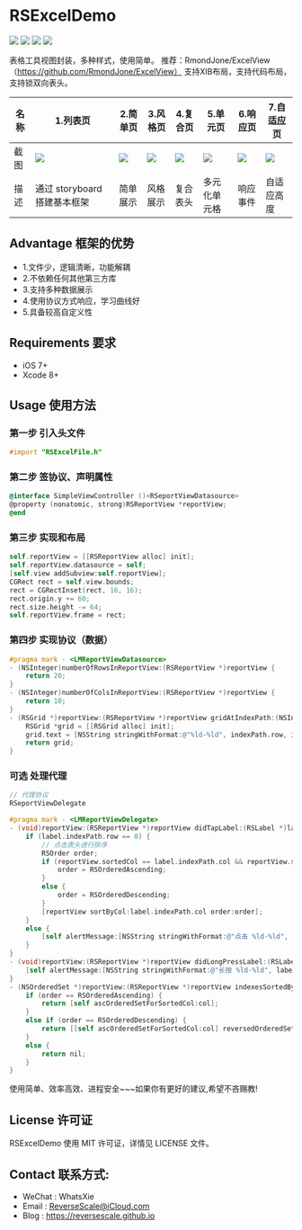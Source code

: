 # RSExcelDemo

![](https://img.shields.io/badge/platform-iOS-red.svg) ![](https://img.shields.io/badge/language-Objective--C-orange.svg) ![](https://img.shields.io/badge/download-2.7MB-brightgreen.svg
) ![](https://img.shields.io/badge/license-MIT%20License-brightgreen.svg) 

表格工具视图封装，多种样式，使用简单。
推荐：RmondJone/ExcelView（https://github.com/RmondJone/ExcelView）
支持XIB布局，支持代码布局，支持锁双向表头。

| 名称 |1.列表页 |2.简单页 |3.风格页 | 4.复合页 | 5.单元页 | 6.响应页 | 7.自适应页 |
| ------------- | ------------- | ------------- | ------------- | ------------- | ------------- | ------------- | ------------- |
| 截图 | ![](http://og1yl0w9z.bkt.clouddn.com/17-7-21/50968283.jpg) | ![](http://og1yl0w9z.bkt.clouddn.com/17-7-21/67391545.jpg) | ![](http://og1yl0w9z.bkt.clouddn.com/17-7-21/36860931.jpg) | ![](http://og1yl0w9z.bkt.clouddn.com/17-7-21/56984525.jpg) | ![](http://og1yl0w9z.bkt.clouddn.com/17-7-21/16416833.jpg) | ![](http://og1yl0w9z.bkt.clouddn.com/17-7-21/53621226.jpg) | ![](http://og1yl0w9z.bkt.clouddn.com/17-7-21/3844082.jpg) |
| 描述 | 通过 storyboard 搭建基本框架 | 简单展示 | 风格展示 | 复合表头 | 多元化单元格 | 响应事件 | 自适应高度 |


## Advantage 框架的优势
* 1.文件少，逻辑清晰，功能解耦
* 2.不依赖任何其他第三方库
* 3.支持多种数据展示
* 4.使用协议方式响应，学习曲线好
* 5.具备较高自定义性

## Requirements 要求
* iOS 7+
* Xcode 8+


## Usage 使用方法
### 第一步 引入头文件
```Objective-C
#import "RSExcelFile.h"
```
### 第二步 签协议、声明属性
```Objective-C
@interface SimpleViewController ()<RSeportViewDatasource>
@property (nonatomic, strong)RSReportView *reportView;
@end
```
### 第三步 实现和布局
```Objective-C
self.reportView = [[RSReportView alloc] init];
self.reportView.datasource = self;
[self.view addSubview:self.reportView];
CGRect rect = self.view.bounds;
rect = CGRectInset(rect, 16, 16);
rect.origin.y += 60;
rect.size.height -= 64;
self.reportView.frame = rect;
```
### 第四步 实现协议（数据）
```Objective-C
#pragma mark - <LMReportViewDatasource>
- (NSInteger)numberOfRowsInReportView:(RSReportView *)reportView {
    return 20;
}
- (NSInteger)numberOfColsInReportView:(RSReportView *)reportView {
    return 10;
}
- (RSGrid *)reportView:(RSReportView *)reportView gridAtIndexPath:(NSIndexPath *)indexPath {
    RSGrid *grid = [[RSGrid alloc] init];
    grid.text = [NSString stringWithFormat:@"%ld-%ld", indexPath.row, indexPath.col];
    return grid;
}
```
### 可选 处理代理
```Objective-C
// 代理协议
RSeportViewDelegate
```
```Objective-C
#pragma mark - <LMReportViewDelegate>
- (void)reportView:(RSReportView *)reportView didTapLabel:(RSLabel *)label {
    if (label.indexPath.row == 0) {
        // 点击表头进行排序
        RSOrder order;
        if (reportView.sortedCol == label.indexPath.col && reportView.sortedOrder == RSOrderedDescending) {
            order = RSOrderedAscending;
        }
        else {
            order = RSOrderedDescending;
        }
        [reportView sortByCol:label.indexPath.col order:order];
    }
    else {
        [self alertMessage:[NSString stringWithFormat:@"点击 %ld-%ld", label.indexPath.row, label.indexPath.col]];
    }
}
- (void)reportView:(RSReportView *)reportView didLongPressLabel:(RSLabel *)label {
    [self alertMessage:[NSString stringWithFormat:@"长按 %ld-%ld", label.indexPath.row, label.indexPath.col]];
}
- (NSOrderedSet *)reportView:(RSReportView *)reportView indexesSortedByCol:(NSInteger)col order:(RSOrder)order {
    if (order == RSOrderedAscending) {
        return [self ascOrderedSetForSortedCol:col];
    }
    else if (order == RSOrderedDescending) {
        return [[self ascOrderedSetForSortedCol:col] reversedOrderedSet];
    }
    else {
        return nil;
    }
}
```

使用简单、效率高效、进程安全~~~如果你有更好的建议,希望不吝赐教!


## License 许可证
RSExcelDemo 使用 MIT 许可证，详情见 LICENSE 文件。


## Contact 联系方式:
* WeChat : WhatsXie
* Email : ReverseScale@iCloud.com
* Blog : https://reversescale.github.io
